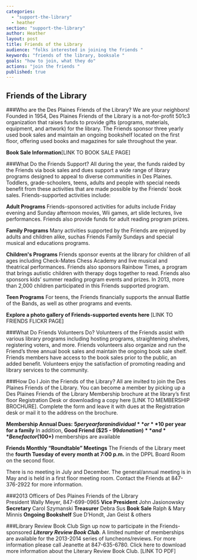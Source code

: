 ```yaml
---
categories: 
  - "support-the-library"
  - heather
section: "support-the-library"
author: Heather
layout: post
title: Friends of the Library
audience: "folks interested in joining the friends "
keywords: "friends of the library, booksale "
goals: "how to join, what they do"
actions: "join the friends "
published: true
---
```


## Friends of the Library

###Who are the Des Plaines Friends of the Library? 
We are your neighbors! Founded in 1954, Des Plaines Friends of the Library is a not-for-profit 501c3 organization that raises funds to provide gifts (programs, materials, equipment, and artwork) for the library. The Friends sponsor three yearly used book sales and maintain an ongoing bookshelf located on the first floor, offering used books and magazines for sale throughout the year.  

**Book Sale Information**[LINK TO BOOK SALE PAGE]

###What Do the Friends Support? 
All during the year, the funds raided by the Friends via book sales and dues support a wide range of library programs designed to appeal to diverse communities in Des Plaines. Toddlers, grade-schoolers, teens, adults and people with special needs benefit from these activities that are made possible by the Friends’ book sales. Friends-supported activities include:

**Adult Programs**
Friends-sponsored activities for adults include Friday evening and Sunday afternoon movies, Wii games, art slide lectures, live performances. Friends also provide funds for adult reading program prizes. 

**Family Programs**	
Many activities supported by the Friends are enjoyed by adults and children alike, suchas Friends Family Sundays and special musical and educations programs. 

**Children's Programs**
Friends sponsor events at the library for children of all ages including Check-Mates Chess Academy and live musical and theatrical performances. Friends also sponsors Rainbow Times, a program that brings autistic children with therapy dogs together to read. Friends also sponsors kids’ summer reading program events and prizes.  In 2013, more than 2,000 children participated in this Friends supported program. 

**Teen Programs**
For teens, the Friends financially supports the annual Battle of the Bands, as well as other programs and events. 

**Explore a photo gallery of Friends-supported events here** [LINK TO FRIENDS FLICKR PAGE]

###What Do Friends Volunteers Do?
Volunteers of the Friends assist with various library programs including hosting programs, straightening shelves, registering voters, and more.  Friends volunteers also organize and run the Friend’s three annual book sales and maintain the ongoing book sale shelf.  Friends members have access to the book sales prior to the public, an added benefit. Volunteers enjoy the satisfaction of promoting reading and library services to the community.
 

###How Do I Join the Friends of the Library? 
All are invited to join the Des Plaines Friends of the Library.  You can become a member by picking up a Des Plaines Friends of the Library Membership brochure at the library’s first floor Registration Desk or downloading a copy here [LINK TO MEMBERSHIP BROCHURE].  Complete the form and leave it with dues at the Registration desk or mail it to the address on the brochure.   

**Membership Annual Dues:**
**$5 per year for an individual** or 
**$10 per year for a family**
In addition, **Good Friend ($25 - $99 donation)** and **Benefactor ($100+)** memberships are available 

**Friends Monthly “Roundtable” Meetings**
The Friends of the Library meet the **fourth Tuesday of every month at 7:00 p.m.** in the DPPL Board Room  on the second floor.  

There is no meeting in July and December.  The general/annual meeting is in May and is held in a first floor meeting room.  Contact the Friends at 847-376-2922 for more information.

###2013 Officers of Des Plaines Friends of the Library  
President
Wally Meyer, 847-699-0965
**Vice President**
John Jasionowsky
**Secretary**
Carol Szymanski
**Treasurer**
Debra Sus
**Book Sale**
Ralph & Mary Minnis
**Ongoing Bookshelf**
Sue D’Hondt, Jan Geist & others 

###Library Review Book Club
Sign up now to participate in the Friends-sponsored _**Literary Review Book Club**_. A limited number of memberships are available for the 2013-2014 series of luncheons/reviews. For more information please call Jeanette at 847-635-6780. 
Click here to download more information about the Literary Review Book Club. [LINK TO PDF]
